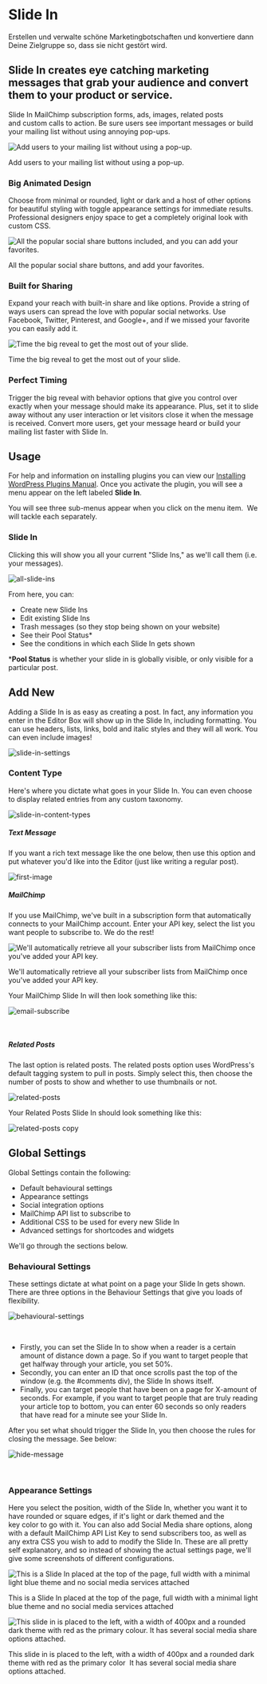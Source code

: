 # Slide In

Erstellen und verwalte schöne Marketingbotschaften und konvertiere dann Deine Zielgruppe so, dass sie nicht gestört wird.

## Slide In creates eye catching marketing messages that grab your audience and convert them to your product or service.

Slide In MailChimp subscription forms, ads, images, related posts and custom calls to action. Be sure users see important messages or build your mailing list without using annoying pop-ups.  

![Add users to your mailing list without using a pop-up.](http://premium.wpmudev.org/wp-content/uploads/2013/03/slide-in-735x470.jpg)


 Add users to your mailing list without using a pop-up.

### Big Animated Design

Choose from minimal or rounded, light or dark and a host of other options for beautiful styling with toggle appearance settings for immediate results. Professional designers enjoy space to get a completely original look with custom CSS.   

![All the popular social share buttons included, and you can add your favorites.](http://premium.wpmudev.org/wp-content/uploads/2013/03/slide-in-social-735x470.jpg)


 All the popular social share buttons, and add your favorites.

### Built for Sharing

Expand your reach with built-in share and like options. Provide a string of ways users can spread the love with popular social networks. Use Facebook, Twitter, Pinterest, and Google+, and if we missed your favorite you can easily add it.   

![Time the big reveal to get the most out of your slide.](http://premium.wpmudev.org/wp-content/uploads/2013/03/time-735x470.jpg)

 Time the big reveal to get the most out of your slide.

### Perfect Timing

Trigger the big reveal with behavior options that give you control over exactly when your message should make its appearance. Plus, set it to slide away without any user interaction or let visitors close it when the message is received.  Convert more users, get your message heard or build your mailing list faster with Slide In.

## Usage

For help and information on installing plugins you can view our [Installing WordPress Plugins Manual](https://premium.wpmudev.org/manuals/wpmu-manual-2/installing-regular-plugins-on-wpmu/). Once you activate the plugin, you will see a menu appear on the left labeled **Slide In**. 


 You will see three sub-menus appear when you click on the menu item.  We will tackle each separately.

### Slide In

Clicking this will show you all your current "Slide Ins," as we'll call them (i.e. your messages). 

![all-slide-ins](https://premium.wpmudev.org/wp-content/uploads/2013/03/all-slide-ins.png)

 From here, you can:

*   Create new Slide Ins
*   Edit existing Slide Ins
*   Trash messages (so they stop being shown on your website)
*   See their Pool Status*
*   See the conditions in which each Slide In gets shown

***Pool Status** is whether your slide in is globally visible, or only visible for a particular post.

## Add New

Adding a Slide In is as easy as creating a post. In fact, any information you enter in the Editor Box will show up in the Slide In, including formatting. You can use headers, lists, links, bold and italic styles and they will all work. You can even include images! 

![slide-in-settings](https://premium.wpmudev.org/wp-content/uploads/2013/03/slide-in-settings1-e1366112225102.png)


### Content Type

Here's where you dictate what goes in your Slide In. You can even choose to display related entries from any custom taxonomy. 

![slide-in-content-types](https://premium.wpmudev.org/wp-content/uploads/2013/03/slide-in-content-types.png)

##### **Text Message**

If you want a rich text message like the one below, then use this option and put whatever you'd like into the Editor (just like writing a regular post). 

![first-image](https://premium.wpmudev.org/wp-content/uploads/2013/03/first-image3.png)

##### **MailChimp**

If you use MailChimp, we've built in a subscription form that automatically connects to your MailChimp account. Enter your API key, select the list you want people to subscribe to. We do the rest! 

![We'll automatically retrieve all your subscriber lists from MailChimp once you've added your API key.](https://premium.wpmudev.org/wp-content/uploads/2013/03/mailchimp-metabox.png)

 We'll automatically retrieve all your subscriber lists from MailChimp once you've added your API key.

 Your MailChimp Slide In will then look something like this: 

![email-subscribe](https://premium.wpmudev.org/wp-content/uploads/2013/03/email-subscribe1.png)

 

##### **Related Posts**

The last option is related posts. The related posts option uses WordPress's default tagging system to pull in posts. Simply select this, then choose the number of posts to show and whether to use thumbnails or not. 

![related-posts](https://premium.wpmudev.org/wp-content/uploads/2013/03/related-posts.jpg)


 Your Related Posts Slide In should look something like this:   

![related-posts copy](https://premium.wpmudev.org/wp-content/uploads/2013/03/related-posts-copy1.png)

## Global Settings

Global Settings contain the following:

*   Default behavioural settings
*   Appearance settings
*   Social integration options
*   MailChimp API list to subscribe to
*   Additional CSS to be used for every new Slide In 
*   Advanced settings for shortcodes and widgets

We'll go through the sections below.

### Behavioural Settings

These settings dictate at what point on a page your Slide In gets shown. There are three options in the Behaviour Settings that give you loads of flexibility. 

![behavioural-settings](https://premium.wpmudev.org/wp-content/uploads/2013/03/behavioural-settings.png)

 

*   Firstly, you can set the Slide In to show when a reader is a certain amount of distance down a page. So if you want to target people that get halfway through your article, you set 50%.
*   Secondly, you can enter an ID that once scrolls past the top of the window (e.g. the #comments div), the Slide In shows itself.
*   Finally, you can target people that have been on a page for X-amount of seconds. For example, if you want to target people that are truly reading your article top to bottom, you can enter 60 seconds so only readers that have read for a minute see your Slide In.

After you set what should trigger the Slide In, you then choose the rules for closing the message. See below: 

![hide-message](https://premium.wpmudev.org/wp-content/uploads/2013/03/hide-message.jpg)


 

### Appearance Settings

Here you select the position, width of the Slide In, whether you want it to have rounded or square edges, if it's light or dark themed and the key color to go with it. You can also add Social Media share options, along with a default MailChimp API List Key to send subscribers too, as well as any extra CSS you wish to add to modify the Slide In. These are all pretty self explanatory, and so instead of showing the actual settings page, we'll give some screenshots of different configurations. 

![This is a Slide In placed at the top of the page, full width with a minimal light blue theme and no social media services attached](https://premium.wpmudev.org/wp-content/uploads/2013/03/full-width-top-blue-copy-copy.png)

 This is a Slide In placed at the top of the page, full width with a minimal light blue theme and no social media services attached

 

![This slide in is placed to the left, with a width of 400px and a rounded dark theme with red as the primary colour. It has several social media share options attached.](https://premium.wpmudev.org/wp-content/uploads/2013/03/dark-red-rounded-left-copy.png)

 This slide in is placed to the left, with a width of 400px and a rounded dark theme with red as the primary color  It has several social media share options attached.